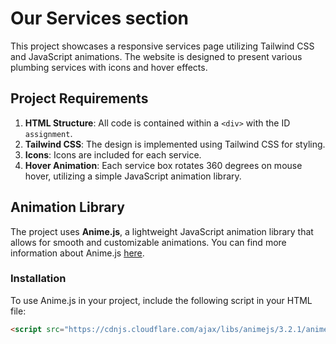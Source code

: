 # Our Services section

This project showcases a responsive services page utilizing Tailwind CSS and JavaScript animations. The website is designed to present various plumbing services with icons and hover effects.

## Project Requirements

1. **HTML Structure**: All code is contained within a `<div>` with the ID `assignment`.
2. **Tailwind CSS**: The design is implemented using Tailwind CSS for styling.
3. **Icons**: Icons are included for each service.
4. **Hover Animation**: Each service box rotates 360 degrees on mouse hover, utilizing a simple JavaScript animation library.

## Animation Library

The project uses **Anime.js**, a lightweight JavaScript animation library that allows for smooth and customizable animations. You can find more information about Anime.js [here](https://animejs.com).

### Installation

To use Anime.js in your project, include the following script in your HTML file:

```html
<script src="https://cdnjs.cloudflare.com/ajax/libs/animejs/3.2.1/anime.min.js"></script>